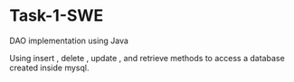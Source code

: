 # Task-1-SWE
DAO implementation using Java

Using insert , delete , update , and retrieve methods to access a database created inside mysql.
